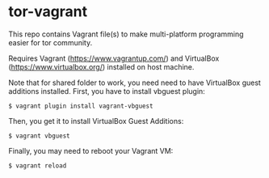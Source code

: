 tor-vagrant
===========

This repo contains Vagrant file(s) to make multi-platform programming easier for tor community.

Requires Vagrant (https://www.vagrantup.com/) and VirtualBox (https://www.virtualbox.org/) installed on host machine.

Note that for shared folder to work, you need need to have VirtualBox guest additions installed. First, you have to install vbguest plugin:

```
$ vagrant plugin install vagrant-vbguest
```
Then, you get it to install VirtualBox Guest Additions:

```
$ vagrant vbguest
```

Finally, you may need to reboot your Vagrant VM:

```
$ vagrant reload
```


